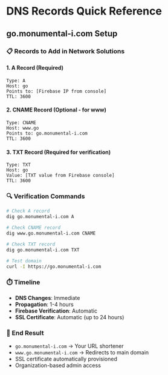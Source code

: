 # DNS Records Quick Reference
## go.monumental-i.com Setup

### 📋 Records to Add in Network Solutions

#### 1. A Record (Required)
```
Type: A
Host: go
Points to: [Firebase IP from console]
TTL: 3600
```

#### 2. CNAME Record (Optional - for www)
```
Type: CNAME
Host: www.go
Points to: go.monumental-i.com
TTL: 3600
```

#### 3. TXT Record (Required for verification)
```
Type: TXT
Host: go
Value: [TXT value from Firebase console]
TTL: 3600
```

### 🔍 Verification Commands
```bash
# Check A record
dig go.monumental-i.com A

# Check CNAME record
dig www.go.monumental-i.com CNAME

# Check TXT record
dig go.monumental-i.com TXT

# Test domain
curl -I https://go.monumental-i.com
```

### ⏱️ Timeline
- **DNS Changes**: Immediate
- **Propagation**: 1-4 hours
- **Firebase Verification**: Automatic
- **SSL Certificate**: Automatic (up to 24 hours)

### 🎯 End Result
- `go.monumental-i.com` → Your URL shortener
- `www.go.monumental-i.com` → Redirects to main domain
- SSL certificate automatically provisioned
- Organization-based admin access
